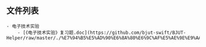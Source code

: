 

## 文件列表

    - 电子技术实验
        - [《电子技术实验》复习题.doc](https://github.com/bjut-swift/BJUT-Helper/raw/master/./%E7%94%B5%E5%AD%90%E6%8A%80%E6%9C%AF%E5%AE%9E%E9%AA%8C/%E3%80%8A%E7%94%B5%E5%AD%90%E6%8A%80%E6%9C%AF%E5%AE%9E%E9%AA%8C%E3%80%8B%E5%A4%8D%E4%B9%A0%E9%A2%98.doc)
